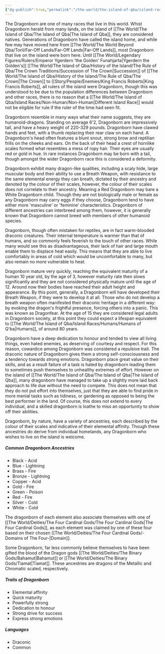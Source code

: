 ```yaml
---
{"dg-publish":true,"permalink":"/the-world/the-island-of-qba/island-races/dragonkin/dragonborn-of-q-ba/"}
---
```



The Dragonborn are one of many races that live in this world. Whist Dragonborn herald from many lands, on the island of [[The World/The Island of Qba/The Island of Qba\|The Island of Qba]], they are considered natives. Generations of Dragonborn have called the island home, and while few may have moved here from [[The World/The World Beyond Qba/Toril/Far-Off Lands/Far-Off Lands\|Far-Off Lands]], most Dragonborn that live on the island were born here. Until [[The World/Legendary Figures/Rulers/Emperor Ygerdern 'the Golden' Funahjarta\|Ygerdern the Golden's]] [[The World/The Island of Qba/History of the Island/The Rule of Qba/The Crown Traditions/Succession of The Crown\|Succession]] of [[The World/The Island of Qba/History of the Island/The Rule of Qba/The Crown\|The Crown]] to [[Story/People/Enemies/King Francis Roberts\|King Francis Roberts]], all rulers of the island were Dragonborn, though this was understood to be due to the population differences between Dragonborn and other races, there is no reason that a [[The World/The Island of Qba/Island Races/Non-Human/Non-Human\|Different Island Race]] would not be eligible for rule if the ruler of the time had seen fit.

Dragonborn resemble in many ways what their name suggests, they are humanoid-dragons. Standing on average 6'2, Dragonborn are impressively tall, and have a heavy weight of 220-329 pounds. Dragonborn have clawed hands and feet, with a thumb replacing their rear claw on each hand. A Dragonborn's head often features a blunt snout, strong brow and reptilian frills on the cheeks and ears. On the back of their head a crest of hornlike scales formed what resembles a mess of ropy hair. Their eyes are usually red or gold in hue. In rare instances Dragonborn may be born with a tail, though amongst the wider Dragonborn race this is considered a deformity. 

Dragonborn exhibit many dragon-like qualities, including a scaly hide, large muscular body and their ability to use a Breath Weapon, with resistance to the same elemental energy they can breath, dictated by their ancestry and denoted by the colour of their scales, however, the colour of their scales does not correlate to their ancestry. Meaning a Red Dragonborn may bare a White Dragonborn child. Though they are not biologically male or female as any Dragonborn may carry eggs if they choose, Dragonborn tend to have either more 'masculine' or 'feminine' characteristics. Dragonborn of different ancestries can interbreed among them, however, it is generally known that Dragonborn cannot breed with members of other humanoid species.

Dragonborn, though often mistaken for reptiles, are in fact warm-blooded draconic creatures. Their internal temperature is warmer than that of humans, and so commonly feels feverish to the touch of other races. While many would see this as disadvantageous, their lack of hair and large mouth enable them to displace heat easily. This means that they are able to live comfortably in areas of cold which would be uncomfortable to many, but also remain no more vulnerable to heat.

Dragonborn mature very quickly, reaching the equivalent maturity of a human 10 year old, by the age of 3, however maturity rate then slows significantly and they are not considered physically mature until the age of 12. Around now their bodies have reached their adult height and appearance. By this point, generally, a Dragonborn will have developed their Breath Weapon, if they were to develop it at all. Those who do not develop a breath weapon often manifested their draconic heritage in a different way: by evoking the dragon's frightful presence, forcing others into a panic. This was known as Dragonfear. At the age of 15 they are considered legal adults in Dragonborn society, at this point they could expect a lifespan equivalent to [[The World/The Island of Qba/Island Races/Humans/Humans of Q'ba\|Humans]], of around 80 years.

Dragonborn have a deep dedication to honour and tended to view all living things, even hated enemies, as deserving of courtesy and respect. For this reason, cowardice among Dragonborn was considered a repulsive trait. The draconic nature of Dragonborn gives them a strong self-consciousness and a tendency towards strong emotions. Dragonborn place great value on their skills, and as a result failure of a task is hated by dragonborn leading them to sometimes push themselves to unhealthy extremes of effort. However on the island of [[The World/The Island of Qba/The Island of Qba\|The Island of Qba]], many dragonborn have managed to take up a slightly more laid back approach to life due without the need to compete. This does not mean that they do not put effort into themselves, just that they are able to find pride in more menial tasks such as tidiness, or gardening as opposed to being the best performer in the land. Of course, this does not extend to every individual, and a skilled dragonborn is loathe to miss an opportunity to show off their abilities.

Dragonborn, by nature, have a variety of ancestries, each described by the colour of their scales and indicative of their elemental affinity. Though these ancestries do derive from individual homelands, any Dragonborn who wishes to live on the island is welcome.

##### Common Dragonborn Ancestries
- Black - Acid
- Blue - Lightning
- Brass - Fire
- Bronze - Lightning
- Copper - Acid
- Gold - Fire
- Green - Poison
- Red - Fire
- Silver - Cold
- White - Cold

The dragonborn of each element also associate themselves with one of [[The World/Deities/The Four Cardinal Gods/The Four Cardinal Gods\|The Four Cardinal Gods]], as each element was claimed by one of these four based on their chosen [[The World/Deities/The Four Cardinal Gods/-Domains of The Four-\|Domain]].

Some Dragonborn, far less commonly believe themselves to have been gifted the blood of the Dragon gods [[The World/Deities/The Binary Gods/Bahamut\|Bahamut]] or [[The World/Deities/The Binary Gods/Tiamat\|Tiamat]]. These ancestries are dragons of the Metallic and Chromatic scaled, respectively.

##### Traits of Dragonborn
- Elemental affinity
- Quick maturity
- Powerfully strong
- Dedication to honour
- Strong drive for success
- Express strong emotions

##### Languages
- Draconic
- Common
